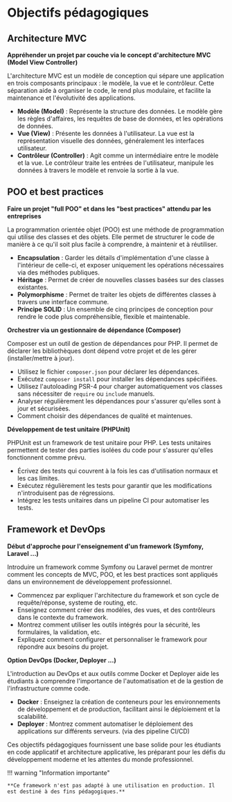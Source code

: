 # Objectifs pédagogiques

## Architecture MVC

**Appréhender un projet par couche via le concept d'architecture MVC (Model View Controller)**

L'architecture MVC est un modèle de conception qui sépare une application en trois composants principaux : le modèle, la vue et le contrôleur. Cette séparation aide à organiser le code, le rend plus modulaire, et facilite la maintenance et l'évolutivité des applications.

- **Modèle (Model)** : Représente la structure des données. Le modèle gère les règles d'affaires, les requêtes de base de données, et les opérations de données.
- **Vue (View)** : Présente les données à l'utilisateur. La vue est la représentation visuelle des données, généralement les interfaces utilisateur.
- **Contrôleur (Controller)** : Agit comme un intermédiaire entre le modèle et la vue. Le contrôleur traite les entrées de l'utilisateur, manipule les données à travers le modèle et renvoie la sortie à la vue.

## POO et best practices

**Faire un projet "full POO" et dans les "best practices" attendu par les entreprises**

La programmation orientée objet (POO) est une méthode de programmation qui utilise des classes et des objets. Elle permet de structurer le code de manière à ce qu'il soit plus facile à comprendre, à maintenir et à réutiliser.

- **Encapsulation** : Garder les détails d'implémentation d'une classe à l'intérieur de celle-ci, et exposer uniquement les opérations nécessaires via des méthodes publiques.
- **Héritage** : Permet de créer de nouvelles classes basées sur des classes existantes.
- **Polymorphisme** : Permet de traiter les objets de différentes classes à travers une interface commune.
- **Principe SOLID** : Un ensemble de cinq principes de conception pour rendre le code plus compréhensible, flexible et maintenable.

**Orchestrer via un gestionnaire de dépendance (Composer)**

Composer est un outil de gestion de dépendances pour PHP. Il permet de déclarer les bibliothèques dont dépend votre projet et de les gérer (installer/mettre à jour).

- Utilisez le fichier `composer.json` pour déclarer les dépendances.
- Exécutez `composer install` pour installer les dépendances spécifiées.
- Utilisez l'autoloading PSR-4 pour charger automatiquement vos classes sans nécessiter de `require` ou `include` manuels.
- Analyser régulièrement les dépendances pour s'assurer qu'elles sont à jour et sécurisées.
- Comment choisir des dépendances de qualité et maintenues.

**Développement de test unitaire (PHPUnit)**

PHPUnit est un framework de test unitaire pour PHP. Les tests unitaires permettent de tester des parties isolées du code pour s'assurer qu'elles fonctionnent comme prévu.

- Écrivez des tests qui couvrent à la fois les cas d'utilisation normaux et les cas limites.
- Exécutez régulièrement les tests pour garantir que les modifications n'introduisent pas de régressions.
- Intégrez les tests unitaires dans un pipeline CI pour automatiser les tests.

## Framework et DevOps

**Début d'approche pour l'enseignement d'un framework (Symfony, Laravel ...)**

Introduire un framework comme Symfony ou Laravel permet de montrer comment les concepts de MVC, POO, et les best practices sont appliqués dans un environnement de développement professionnel.

- Commencez par expliquer l'architecture du framework et son cycle de requête/réponse, systeme de routing, etc.
- Enseignez comment créer des modèles, des vues, et des contrôleurs dans le contexte du framework.
- Montrez comment utiliser les outils intégrés pour la sécurité, les formulaires, la validation, etc.
- Expliquez comment configurer et personnaliser le framework pour répondre aux besoins du projet.

**Option DevOps (Docker, Deployer ...)**

L'introduction au DevOps et aux outils comme Docker et Deployer aide les étudiants à comprendre l'importance de l'automatisation et de la gestion de l'infrastructure comme code.

- **Docker** : Enseignez la création de conteneurs pour les environnements de développement et de production, facilitant ainsi le déploiement et la scalabilité.
- **Deployer** : Montrez comment automatiser le déploiement des applications sur différents serveurs. (via des pipeline CI/CD)

Ces objectifs pédagogiques fournissent une base solide pour les étudiants en code applicatif et architecture applicative, les préparant pour les défis du développement moderne et les attentes du monde professionnel.


!!! warning "Information importante"

    **Ce framework n'est pas adapté à une utilisation en production. Il est destiné à des fins pédagogiques.**

